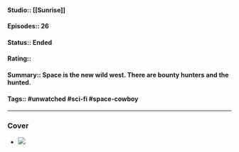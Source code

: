 #### Studio:: [[Sunrise]]
####  Episodes:: 26
#### Status::  Ended
#### Rating::  
#### Summary:: Space is the new wild west. There are bounty hunters and the hunted.
#### Tags::  #unwatched #sci-fi #space-cowboy

---
### Cover
-  ![](https://upload.wikimedia.org/wikipedia/en/a/a9/Cowboy_Bebop_key_visual.jpg)